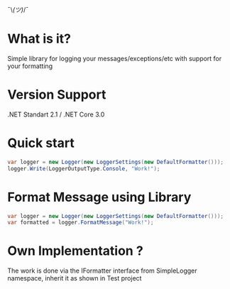 ¯\\_(ツ)_/¯

# What is it?
Simple library for logging your messages/exceptions/etc with support for your formatting

# Version Support
.NET Standart 2.1 / .NET Core 3.0

# Quick start
```c#
var logger = new Logger(new LoggerSettings(new DefaultFormatter()));
logger.Write(LoggerOutputType.Console, "Work!");
```

# Format Message using Library
```c#
var logger = new Logger(new LoggerSettings(new DefaultFormatter()));
var formatted = logger.FormatMessage("Work!");
```

# Own Implementation ?
The work is done via the IFormatter interface from SimpleLogger namespace, inherit it as shown in Test project